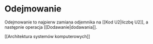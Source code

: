 # Odejmowanie
Odejmowanie to najpierw zamiana odjemnika na [[Kod U2|liczbę U2]], a następnie operacja [[Dodawanie|dodawania]].

[[Architektura systemów komputerowych]]